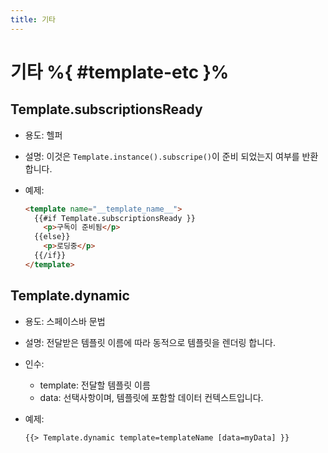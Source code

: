 ```yaml
---
title: 기타
---
```


# 기타 %{ #template-etc }%

## Template.subscriptionsReady

- 용도: 헬퍼

- 설명: 이것은 `Template.instance().subscripe()`이 준비 되었는지 여부를 반환합니다.

- 예제:
  ```html
  <template name="__template_name__">
    {{#if Template.subscriptionsReady }}
      <p>구독이 준비됨</p>
    {{else}}
      <p>로딩중</p>
    {{/if}}
  </template>
  ```

## Template.dynamic

- 용도: 스페이스바 문법

- 설명: 전달받은 템플릿 이름에 따라 동적으로 템플릿을 렌더링 합니다.

- 인수:
  - template: 전달할 템플릿 이름
  - data: 선택사항이며, 템플릿에 포함할 데이터 컨텍스트입니다.

- 예제:
  ```html
  {{> Template.dynamic template=templateName [data=myData] }}
  ```


















